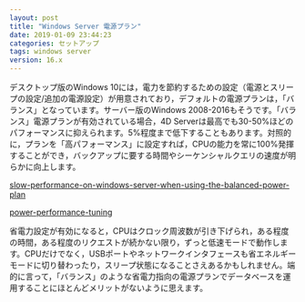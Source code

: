 ```yaml
---
layout: post
title: "Windows Server 電源プラン"
date: 2019-01-09 23:44:23
categories: セットアップ 
tags: windows server
version: 16.x
---
```


デスクトップ版のWindows 10には，電力を節約するための設定（電源とスリープの設定/追加の電源設定）が用意されており，デフォルトの電源プランは，「バランス」となっています。サーバー版のWindows 2008-2016もそうです。「バランス」電源プランが有効されている場合，4D Serverは最高でも30-50%ほどのパフォーマンスに抑えられます。5%程度まで低下することもあります。対照的に，プランを「高パフォーマンス」に設定すれば，CPUの能力を常に100%発揮することができ，バックアップに要する時間やシーケンシャルクエリの速度が明らかに向上します。

<i class="fa fa-external-link" aria-hidden="true"></i> [slow-performance-on-windows-server-when-using-the-balanced-power-plan](https://support.microsoft.com/ja-jp/help/2207548/slow-performance-on-windows-server-when-using-the-balanced-power-plan)

<i class="fa fa-external-link" aria-hidden="true"></i> [power-performance-tuning](https://docs.microsoft.com/ja-jp/windows-server/administration/performance-tuning/hardware/power/power-performance-tuning)

省電力設定が有効になると，CPUはクロック周波数が引き下げられ，ある程度の時間，ある程度のリクエストが続かない限り，ずっと低速モードで動作します。CPUだけでなく，USBポートやネットワークインタフェースも省エネルギーモードに切り替わったり，スリープ状態になることさえあるかもしれません。端的に言って，「バランス」のような省電力指向の電源プランでデータベースを運用することにほとんどメリットがないように思えます。
